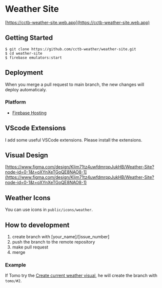 # Weather Site

[https://cctb-weather-site.web.app](https://cctb-weather-site.web.app)

## Getting Started
```
$ git clone https://github.com/cctb-weather/weather-site.git
$ cd weather-site
$ firebase emulators:start
```

## Deployment
When you merge a pull request to main branch, the new changes will deploy automaticaly.

### Platform
- [Firebase Hosting](https://firebase.google.com/docs/hosting)

## VScode Extensions
I add some useful VSCode extensions.
Please install the extensions.

## Visual Design
[https://www.figma.com/design/KIjm71tz4uwfdmrppJukHB/Weather-Site?node-id=0-1&t=oXYnXeTGoQE8NAO8-1](https://www.figma.com/design/KIjm71tz4uwfdmrppJukHB/Weather-Site?node-id=0-1&t=oXYnXeTGoQE8NAO8-1)

## Weather Icons
You can use icons in `public/icons/weather`.

## How to development
1. create branch with [your_name]/[issue_number]
2. push the branch to the remote repository
3. make pull request
4. merge

### Example
If Tomo try the [Create current weather visual](https://github.com/cctb-weather/weather-site/issues/2), he will create the branch with `tomo/#2`.
